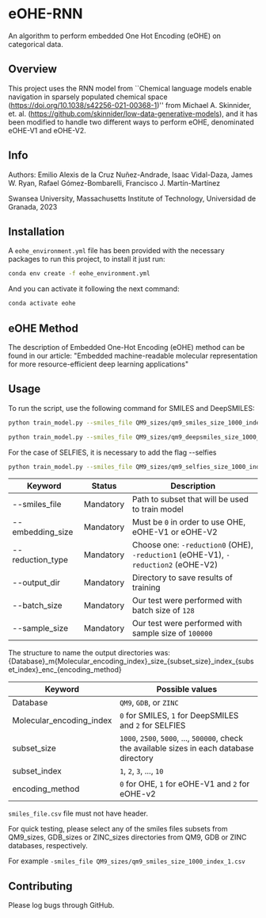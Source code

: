 # eOHE-RNN

An algorithm to perform embedded One Hot Encoding (eOHE) on categorical data.

## Overview

This project uses the RNN model from ``Chemical language models enable navigation in sparsely populated chemical space (https://doi.org/10.1038/s42256-021-00368-1)'' from  Michael A. Skinnider, et. al. (https://github.com/skinnider/low-data-generative-models), and it has been modified to handle two different ways to perform eOHE, denominated eOHE-V1 and eOHE-V2.

## Info

Authors: Emilio Alexis de la Cruz Nuñez-Andrade, Isaac Vidal-Daza, James W. Ryan, Rafael Gómez-Bombarelli, Francisco J. Martín-Martínez


Swansea University, Massachusetts Institute of Technology, Universidad de Granada, 2023

## Installation

A `eohe_environment.yml` file has been provided with the necessary packages to run this project, to install it just run:

```bash
conda env create -f eohe_environment.yml
```
And you can activate it following the next command:

```bash
conda activate eohe
```

## eOHE Method

The description of Embedded One-Hot Encoding (eOHE) method can be found in our article:
"Embedded machine-readable molecular representation for more resource-efficient deep learning applications"



## Usage

To run the script, use the following command for SMILES and DeepSMILES:

```bash
python train_model.py --smiles_file QM9_sizes/qm9_smiles_size_1000_index_1.csv --embedding_size 0 --reduction_type reduction1 --output_dir QM9_m0_size_1000_index_1_enc_1 --batch_size 128 --sample_size 100000

python train_model.py --smiles_file QM9_sizes/qm9_deepsmiles_size_1000_index_1.csv --embedding_size 0 --reduction_type reduction1 --output_dir QM9_m1_size_1000_index_1_enc_1 --batch_size 128 --sample_size 100000

``` 
For the case of SELFIES, it is necessary to add the flag --selfies

```bash
python train_model.py --smiles_file QM9_sizes/qm9_selfies_size_1000_index_1.csv --selfies --embedding_size 0 --reduction_type reduction1 --output_dir QM9_m2_size_1000_index_1_enc_1 --batch_size 128 --sample_size 100000 
``` 

| Keyword          |  Status   | Description                                                                           |
|------------------|-----------|---------------------------------------------------------------------------------------|
| --smiles_file    | Mandatory | Path to subset that will be used to train model                                       |
| --embedding_size | Mandatory | Must be `0` in order to use OHE, eOHE-V1 or eOHE-V2                                   |
| --reduction_type | Mandatory | Choose one: `-reduction0` (OHE), `-reduction1` (eOHE-V1), `-reduction2` (eOHE-V2)     |
| --output_dir     | Mandatory | Directory to save results of training                                                 |
| --batch_size     | Mandatory | Our test were performed with batch size of `128`                                      |
| --sample_size    | Mandatory | Our test were performed with sample size of `100000`                                  |


The structure to name the output directories was:
{Database}_m{Molecular_encoding_index}\_size\_{subset_size}\_index\_{subset_index}\_enc\_{encoding_method}

| Keyword                    |  Possible values                                                                            |
|----------------------------|---------------------------------------------------------------------------------------------|
| Database                   |  `QM9`, `GDB`, or  `ZINC`                                                                   |
| Molecular_encoding_index   | `0` for SMILES, `1` for DeepSMILES and `2` for SELFIES                                      |
| subset_size                | `1000`, `2500`, `5000`, ..., `500000`, check the available sizes in each database directory |
| subset_index               | `1`, `2`, `3`, ..., `10`                                                                    |
| encoding_method            | `0` for OHE, `1` for eOHE-V1 and `2` for eOHE-v2                                            |



``smiles_file.csv`` file must not have header. 

For quick testing, please select any of the smiles files subsets from QM9_sizes, GDB_sizes or ZINC_sizes 
directories from QM9, GDB or ZINC databases, respectively.

For example
 ``-smiles_file QM9_sizes/qm9_smiles_size_1000_index_1.csv``

## Contributing

Please log bugs through GitHub.


